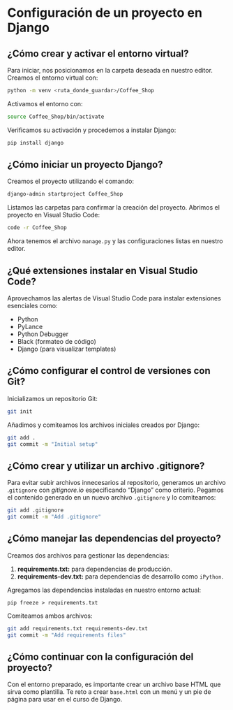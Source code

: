 # **Configuración de un proyecto en Django**

## **¿Cómo crear y activar el entorno virtual?**
Para iniciar, nos posicionamos en la carpeta deseada en nuestro editor. Creamos el entorno virtual con:

```bash
python -m venv <ruta_donde_guardar>/Coffee_Shop
```

Activamos el entorno con:
```bash
source Coffee_Shop/bin/activate
```

Verificamos su activación y procedemos a instalar Django:
```bash
pip install django
```

## **¿Cómo iniciar un proyecto Django?**
Creamos el proyecto utilizando el comando:

```bash
django-admin startproject Coffee_Shop
```

Listamos las carpetas para confirmar la creación del proyecto. Abrimos el proyecto en Visual Studio Code:

```bash
code -r Coffee_Shop
```
Ahora tenemos el archivo `manage.py` y las configuraciones listas en nuestro editor.

## **¿Qué extensiones instalar en Visual Studio Code?**
Aprovechamos las alertas de Visual Studio Code para instalar extensiones esenciales como:
- Python
- PyLance
- Python Debugger
- Black (formateo de código)
- Django (para visualizar templates)

## **¿Cómo configurar el control de versiones con Git?**
Inicializamos un repositorio Git:

```bash
git init
```

Añadimos y comiteamos los archivos iniciales creados por Django:

```bash
git add .
git commit -m "Initial setup"
```

## **¿Cómo crear y utilizar un archivo .gitignore?**
Para evitar subir archivos innecesarios al repositorio, generamos un archivo .`gitignore` con *gitignore.io* especificando “Django” como criterio. Pegamos el contenido generado en un nuevo archivo `.gitignore` y lo comiteamos:

```bash
git add .gitignore
git commit -m "Add .gitignore"
```

## **¿Cómo manejar las dependencias del proyecto?**
Creamos dos archivos para gestionar las dependencias:

1. **requirements.txt:** para dependencias de producción.
2. **requirements-dev.txt:** para dependencias de desarrollo como `iPython`.

Agregamos las dependencias instaladas en nuestro entorno actual:

`pip freeze > requirements.txt`

Comiteamos ambos archivos:

```bash
git add requirements.txt requirements-dev.txt
git commit -m "Add requirements files"
```

## **¿Cómo continuar con la configuración del proyecto?**
Con el entorno preparado, es importante crear un archivo base HTML que sirva como plantilla. Te reto a crear `base.html` con un menú y un pie de página para usar en el curso de Django.